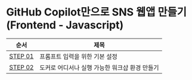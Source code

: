 # GitHub Copilot만으로 SNS 웹앱 만들기(Frontend - Javascript)

| 순서                    | 제목                           |
| ----------------------- | ------------------------------ |
| [STEP 01](./step-01.md) | 프롬프트 입력을 위한 기본 설정 |
| [STEP 02](./step-02.md) | 도커로 어디서나 실행 가능한 워크샵 환경 만들기 |